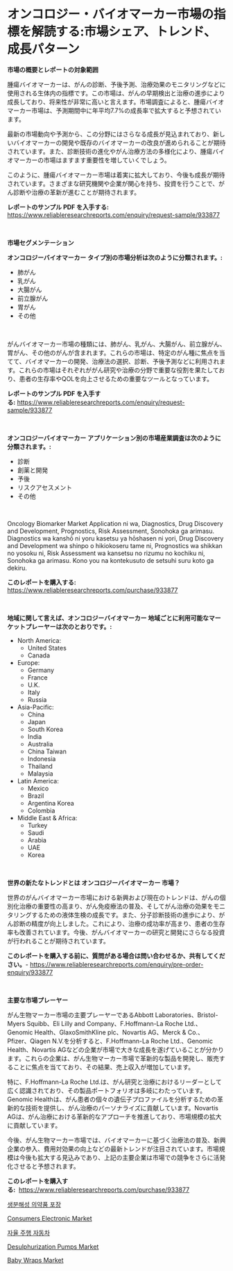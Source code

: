 <p><h1>オンコロジー・バイオマーカー市場の指標を解読する:市場シェア、トレンド、成長パターン</h1></p><p><strong>市場の概要とレポートの対象範囲</strong></p>
<p><p>腫瘍バイオマーカーは、がんの診断、予後予測、治療効果のモニタリングなどに使用される生体内の指標です。この市場は、がんの早期検出と治療の進歩により成長しており、将来性が非常に高いと言えます。市場調査によると、腫瘍バイオマーカー市場は、予測期間中に年平均7.7%の成長率で拡大すると予想されています。</p><p>最新の市場動向や予測から、この分野にはさらなる成長が見込まれており、新しいバイオマーカーの開発や既存のバイオマーカーの改良が進められることが期待されています。また、診断技術の進化やがん治療方法の多様化により、腫瘍バイオマーカーの市場はますます重要性を増していくでしょう。</p><p>このように、腫瘍バイオマーカー市場は着実に拡大しており、今後も成長が期待されています。さまざまな研究機関や企業が関心を持ち、投資を行うことで、がん診断や治療の革新が進むことが期待されます。</p></p>
<p><strong>レポートのサンプル PDF を入手する:</strong> <a href="https://www.reliableresearchreports.com/enquiry/request-sample/933877">https://www.reliableresearchreports.com/enquiry/request-sample/933877</a></p>
<p>&nbsp;</p>
<p><strong>市場セグメンテーション</strong></p>
<p><strong>オンコロジーバイオマーカー タイプ別の市場分析は次のように分類されます。:</strong></p>
<p><ul><li>肺がん</li><li>乳がん</li><li>大腸がん</li><li>前立腺がん</li><li>胃がん</li><li>その他</li></ul></p>
<p>&nbsp;</p>
<p><p>がんバイオマーカー市場の種類には、肺がん、乳がん、大腸がん、前立腺がん、胃がん、その他のがんが含まれます。これらの市場は、特定のがん種に焦点を当てて、バイオマーカーの開発、治療法の選択、診断、予後予測などに利用されます。これらの市場はそれぞれががん研究や治療の分野で重要な役割を果たしており、患者の生存率やQOLを向上させるための重要なツールとなっています。</p></p>
<p><strong>レポートのサンプル PDF を入手する:</strong>&nbsp;<a href="https://www.reliableresearchreports.com/enquiry/request-sample/933877">https://www.reliableresearchreports.com/enquiry/request-sample/933877</a></p>
<p>&nbsp;</p>
<p><strong> オンコロジーバイオマーカー アプリケーション別の市場産業調査は次のように分類されます。:</strong></p>
<p><ul><li>診断</li><li>創薬と開発</li><li>予後</li><li>リスクアセスメント</li><li>その他</li></ul></p>
<p>&nbsp;</p>
<p><p>Oncology Biomarker Market Application ni wa, Diagnostics, Drug Discovery and Development, Prognostics, Risk Assessment, Sonohoka ga arimasu. Diagnostics wa kanshō ni yoru kasetsu ya hōshasen ni yori, Drug Discovery and Development wa shinpo o hikiokoseru tame ni, Prognostics wa shikkan no yosoku ni, Risk Assessment wa kansetsu no rizumu no kochiku ni, Sonohoka ga arimasu. Kono you na kontekusuto de setsuhi suru koto ga dekiru.</p></p>
<p><strong>このレポートを購入する:</strong>&nbsp; <a href="https://www.reliableresearchreports.com/purchase/933877">https://www.reliableresearchreports.com/purchase/933877</a></p>
<p>&nbsp;</p>
<p><strong>地域に関して言えば、オンコロジーバイオマーカー 地域ごとに利用可能なマーケットプレーヤーは次のとおりです。:</strong></p>
<p><ul>
    <li>
        North America:
        <ul>
            <li>United States</li>
            <li>Canada</li>
        </ul>
    </li>
    <li>
        Europe:
        <ul>
            <li>Germany</li>
            <li>France</li>
            <li>U.K.</li>
            <li>Italy</li>
            <li>Russia</li>
        </ul>
    </li>
    <li>
        Asia-Pacific:
        <ul>
            <li>China</li>
            <li>Japan</li>
            <li>South Korea</li>
            <li>India</li>
            <li>Australia</li>
            <li>China Taiwan</li>
            <li>Indonesia</li>
            <li>Thailand</li>
            <li>Malaysia</li>
        </ul>
    </li>
    <li>
        Latin America:
        <ul>
            <li>Mexico</li>
            <li>Brazil</li>
            <li>Argentina Korea</li>
            <li>Colombia</li>
        </ul>
    </li>
    <li>
        Middle East & Africa:
        <ul>
            <li>Turkey</li>
            <li>Saudi</li>
            <li>Arabia</li>
            <li>UAE</li>
            <li>Korea</li>
        </ul>
    </li>
    </ul></p>
<p>&nbsp;</p>
<p><strong>世界の新たなトレンドとは オンコロジーバイオマーカー 市場？</strong></p>
<p><p>世界のがんバイオマーカー市場における新興および現在のトレンドは、がんの個別化治療の重要性の高まり、がん免疫療法の普及、そしてがん治療の効果をモニタリングするための液体生検の成長です。また、分子診断技術の進歩により、がん診断の精度が向上しました。これにより、治療の成功率が高まり、患者の生存率も改善されています。今後、がんバイオマーカーの研究と開発にさらなる投資が行われることが期待されています。</p></p>
<p><strong>このレポートを購入する前に、質問がある場合は問い合わせるか、共有してください。</strong>- <a href="https://www.reliableresearchreports.com/enquiry/pre-order-enquiry/933877">https://www.reliableresearchreports.com/enquiry/pre-order-enquiry/933877</a></p>
<p>&nbsp;</p>
<p><strong>主要な市場プレーヤー</strong></p>
<p><p>がん生物マーカー市場の主要プレーヤーであるAbbott Laboratories、Bristol-Myers Squibb、Eli Lilly and Company、F.Hoffmann-La Roche Ltd.、Genomic Health、GlaxoSmithKline plc、Novartis AG、Merck & Co.、Pfizer、Qiagen N.V.を分析すると、F.Hoffmann-La Roche Ltd.、Genomic Health、Novartis AGなどの企業が市場で大きな成長を遂げていることが分かります。これらの企業は、がん生物マーカー市場で革新的な製品を開発し、販売することに焦点を当てており、その結果、売上収入が増加しています。</p><p>特に、F.Hoffmann-La Roche Ltd.は、がん研究と治療におけるリーダーとして広く認識されており、その製品ポートフォリオは多岐にわたっています。Genomic Healthは、がん患者の個々の遺伝子プロファイルを分析するための革新的な技術を提供し、がん治療のパーソナライズに貢献しています。Novartis AGは、がん治療における革新的なアプローチを推進しており、市場規模の拡大に貢献しています。</p><p>今後、がん生物マーカー市場では、バイオマーカーに基づく治療法の普及、新興企業の参入、費用対効果の向上などの最新トレンドが注目されています。市場規模は今後も拡大する見込みであり、上記の主要企業は市場での競争をさらに活発化させると予想されます。</p></p>
<p><strong>このレポートを購入する:</strong>&nbsp;&nbsp;<a href="https://www.reliableresearchreports.com/purchase/933877">https://www.reliableresearchreports.com/purchase/933877</a></p>
<p><p><a href="https://github.com/vs2869dizt0/Market-Research-Report-List-1/blob/main/3461904184137.md">생분해성 의약품 포장</a></p><p><a href="https://angry-finch-aaf.notion.site/Consumers-Electronic-Market-Size-Focuses-on-Market-Dynamics-In-Depth-Analysis-and-Future-Projection-699f9cdf7d8943f6b8c57acb95a3e195">Consumers Electronic Market</a></p><p><a href="https://medium.com/@cierrahayes645/%EC%9E%90%EC%9C%A8-%EC%A3%BC%ED%96%89-%EC%9E%90%EB%8F%99%EC%B0%A8-%EC%8B%9C%EC%9E%A5-%ED%86%B5%EC%B0%B0-%EC%8B%9C%EC%9E%A5-%EB%8F%99%ED%96%A5-%EC%84%B1%EC%9E%A5-2024%EB%85%84%EB%B6%80%ED%84%B0-2031%EB%85%84%EA%B9%8C%EC%A7%80-%EC%98%88%EC%B8%A1%EB%90%9C-%EA%B2%83-326caf7c5dce">자율 주행 자동차</a></p><p><a href="https://issuu.com/reportprime-2/docs/desulphurization-pumps-market-size-2030.pptx">Desulphurization Pumps Market</a></p><p><a href="https://github.com/kufem1/Market-Research-Report-List-1/blob/main/baby-wraps-market.md">Baby Wraps Market</a></p></p>